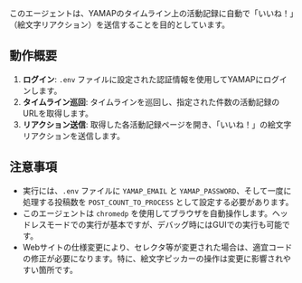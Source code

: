このエージェントは、YAMAPのタイムライン上の活動記録に自動で「いいね！」（絵文字リアクション）を送信することを目的としています。

## 動作概要

1.  **ログイン**: `.env` ファイルに設定された認証情報を使用してYAMAPにログインします。
2.  **タイムライン巡回**: タイムラインを巡回し、指定された件数の活動記録のURLを取得します。
3.  **リアクション送信**: 取得した各活動記録ページを開き、「いいね！」の絵文字リアクションを送信します。

## 注意事項

-   実行には、`.env` ファイルに `YAMAP_EMAIL` と `YAMAP_PASSWORD`、そして一度に処理する投稿数を `POST_COUNT_TO_PROCESS` として設定する必要があります。
-   このエージェントは `chromedp` を使用してブラウザを自動操作します。ヘッドレスモードでの実行が基本ですが、デバッグ時にはGUIでの実行も可能です。
-   Webサイトの仕様変更により、セレクタ等が変更された場合は、適宜コードの修正が必要になります。特に、絵文字ピッカーの操作は変更に影響されやすい箇所です。
